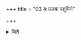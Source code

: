 +++
title = "03 यः प्रजया पशुभिर्न"

+++

<details><summary>थिते</summary>

यः प्रजया पशुभिर्न प्रजायेत स द्वादशाहानि तप्तमुदकं पिबन्बरासीं वसानोऽधः शयीत ३
</details>
